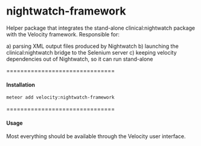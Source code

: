 nightwatch-framework  
====================================

Helper package that integrates the stand-alone clinical:nightwatch package with the Velocity framework.  Responsible for:

a) parsing XML output files produced by Nightwatch
b) launching the clinical:nightwatch bridge to the Selenium server
c) keeping velocity dependencies out of Nightwatch, so it can run stand-alone


===============================
#### Installation  

````sh
meteor add velocity:nightwatch-framework  
````

===============================
#### Usage  

Most everything should be available through the Velocity user interface.  
